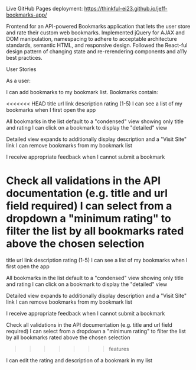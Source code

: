 Live GitHub Pages deployment: https://thinkful-ei23.github.io/jeff-bookmarks-app/

Frontend for an API-powered Bookmarks application that lets the user store and rate their custom web bookmarks. Implemented jQuery for AJAX and DOM manipulation, namespacing to adhere to acceptable architecture standards, semantic HTML, and responsive design. Followed the React-ful design pattern of changing state and re-rerendering components and a11y best practices.

User Stories

As a user:

I can add bookmarks to my bookmark list. Bookmarks contain:

<<<<<<< HEAD
title
url link
description
rating (1-5)
I can see a list of my bookmarks when I first open the app

All bookmarks in the list default to a "condensed" view showing only title and rating
I can click on a bookmark to display the "detailed" view

Detailed view expands to additionally display description and a "Visit Site" link
I can remove bookmarks from my bookmark list

I receive appropriate feedback when I cannot submit a bookmark

Check all validations in the API documentation (e.g. title and url field required)
I can select from a dropdown a "minimum rating" to filter the list by all bookmarks rated above the chosen selection
=======
title url link description rating (1-5) I can see a list of my bookmarks when I first open the app

All bookmarks in the list default to a "condensed" view showing only title and rating I can click on a bookmark to display the "detailed" view

Detailed view expands to additionally display description and a "Visit Site" link I can remove bookmarks from my bookmark list

I receive appropriate feedback when I cannot submit a bookmark

Check all validations in the API documentation (e.g. title and url field required) I can select from a dropdown a "minimum rating" to filter the list by all bookmarks rated above the chosen selection
>>>>>>> features

I can edit the rating and description of a bookmark in my list
